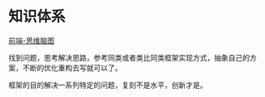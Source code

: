 # 知识体系

[前端-思维脑图](https://img.mukewang.com/5d1caad0000117ac09688839.jpg)

找到问题，思考解决思路，参考同类或者类比同类框架实现方式，抽象自己的方案，不断的优化重构去写就可以了。

框架的目的解决一系列特定的问题，复刻不是水平，创新才是。

